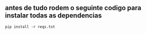 ## antes de tudo rodem o seguinte codigo para instalar todas as dependencias
~~~
pip install -r reqs.txt
~~~